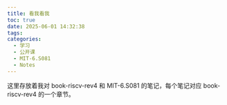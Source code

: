 ```yaml
---
title: 看我看我
toc: true
date: 2025-06-01 14:32:38
tags:
categories:
  - 学习
  - 公开课
  - MIT-6.S081
  - Notes
---
```


这里存放着我对 book-riscv-rev4 和 MIT-6.S081 的笔记，每个笔记对应 book-riscv-rev4 的一个章节。